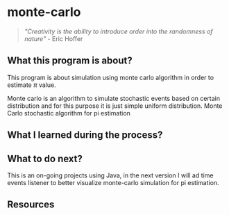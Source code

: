 # monte-carlo

> *"Creativity is the ability to introduce order into the randomness of nature"* - Eric Hoffer

## What this program is about?
This program is about simulation using monte carlo algorithm in order to estimate $\pi$ value.




Monte carlo is an algorithm to simulate stochastic events based on certain distribution and for this purpose it is just simple uniform distribution.
Monte Carlo stochastic algorithm for pi estimation</br>

## What I learned during the process?




## What to do next?
This is an on-going projects using Java, in the next version I will ad time events listener to better visualize monte-carlo simulation for pi estimation.


## Resources

